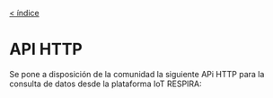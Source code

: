[< índice](../../README.md)

# API HTTP

Se pone a disposición de la comunidad la siguiente APi HTTP para la consulta de datos desde la plataforma IoT RESPIRA:


